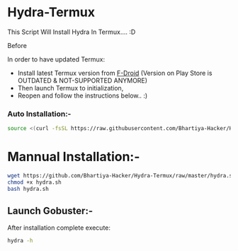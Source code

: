 # Hydra-Termux
This Script Will Install Hydra In Termux.... :D

Before

In order to have updated Termux:

- Install latest Termux version from [F-Droid](https://f-droid.org/en/packages/com.termux/) (Version on Play Store is OUTDATED & NOT-SUPPORTED ANYMORE)
- Then launch Termux to initialization,
- Reopen and follow the instructions below.. :)


### Auto Installation:-

```bash
source <(curl -fsSL https://raw.githubusercontent.com/Bhartiya-Hacker/Hydra-Termux/master/hydra.sh) 
```
# Mannual Installation:-

```bash
wget https://github.com/Bhartiya-Hacker/Hydra-Termux/raw/master/hydra.sh
chmod +x hydra.sh
bash hydra.sh
```
## Launch Gobuster:-

After installation complete execute:
```bash
hydra -h
```
